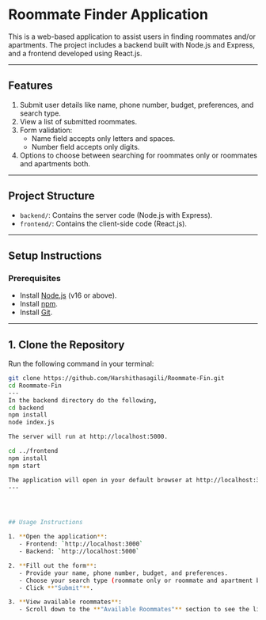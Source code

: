 # Roommate Finder Application

This is a web-based application to assist users in finding roommates and/or apartments. The project includes a backend built with Node.js and Express, and a frontend developed using React.js.

---

## **Features**
1. Submit user details like name, phone number, budget, preferences, and search type.
2. View a list of submitted roommates.
3. Form validation:
   - Name field accepts only letters and spaces.
   - Number field accepts only digits.
4. Options to choose between searching for roommates only or roommates and apartments both.

---

## **Project Structure**
- `backend/`: Contains the server code (Node.js with Express).
- `frontend/`: Contains the client-side code (React.js).

---

## **Setup Instructions**

### Prerequisites
- Install [Node.js](https://nodejs.org/) (v16 or above).
- Install [npm](https://www.npmjs.com/).
- Install [Git](https://git-scm.com/).

---

## 1. Clone the Repository
Run the following command in your terminal:
```bash
git clone https://github.com/Harshithasagili/Roommate-Fin.git
cd Roommate-Fin
---
In the backend directory do the following,
cd backend
npm install
node index.js

The server will run at http://localhost:5000.

cd ../frontend
npm install
npm start

The application will open in your default browser at http://localhost:3000.
---




## Usage Instructions

1. **Open the application**:
   - Frontend: `http://localhost:3000`
   - Backend: `http://localhost:5000`

2. **Fill out the form**:
   - Provide your name, phone number, budget, and preferences.
   - Choose your search type (roommate only or roommate and apartment both).
   - Click **"Submit"**.

3. **View available roommates**:
   - Scroll down to the **"Available Roommates"** section to see the list of submitted roommates.

